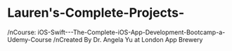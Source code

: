 # Lauren's-Complete-Projects-
/nCourse: iOS-Swift---The-Complete-iOS-App-Development-Bootcamp-a-Udemy-Course
/nCreated By Dr. Angela Yu at London App Brewery
